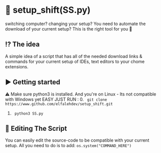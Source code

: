# :crystal_ball: setup_shift(SS.py) 
switching computer? changing your setup? You need to automate the download of your current setup?  This is the right tool for you :incoming_envelope:

## :interrobang: The idea 
A simple idea of a script that has all of the needed download links & commands for your current setup of IDEs, text editors to your chome extensions. 

## :arrow_forward: Getting started 
:warning: Make sure python3 is installed. And you're on Linux - Its not compatible with Windows yet
EASY JUST RUN : 
0. ``` git clone https://www.github.com/elfalehdev/setup_shift.git```
1. ``` python3 SS.py```

## :wrench: Editing The Script
You can easily edit the source-code to be compatible with your current setup. All you need to do is to add:
```os.system("COMMAND_HERE")``` 

